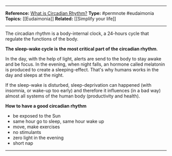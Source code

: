 ----

**Reference:** [What is Circadian Rhythm?](https://www.sleepfoundation.org/articles/what-circadian-rhythm/)
**Type:** #permnote #eudaimonia
**Topics:** [[Eudaimonia]]
**Related:** [[Simplify your life]]

----

The circadian rhythm is a body-internal clock, a 24-hours cycle that regulate the functions of the body. 

**The sleep-wake cycle is the most critical part of the circadian rhythm**. 

In the day, with the help of light, alerts are send to the body to stay awake and be focus. In the evening, when night falls, an hormone called melatonin is produced to create a sleeping-effect. That's why humans works in the day and sleeps at the night.

If the sleep-wake is disturbed, sleep-deprivation can happened (with insomnia, or wake-up too early) and therefore it influences (in a bad way) almost all systems of the human body (productivity and health).

**How to have a good circadian rhythm**
- be exposed to the Sun
- same hour go to sleep, same hour wake up
- move, make exercises
- no stimulants
- zero light in the evening
- short nap  

----

